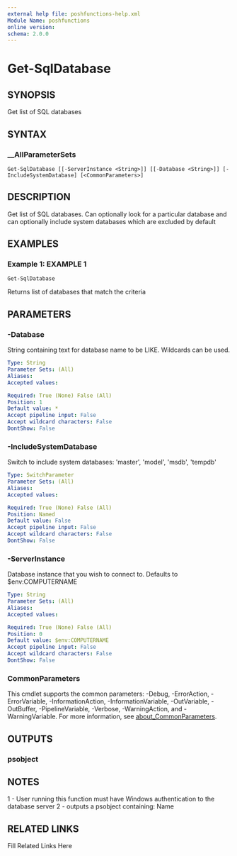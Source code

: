 ```yaml
---
external help file: poshfunctions-help.xml
Module Name: poshfunctions
online version: 
schema: 2.0.0
---
```


# Get-SqlDatabase

## SYNOPSIS

Get list of SQL databases

## SYNTAX

### __AllParameterSets

```
Get-SqlDatabase [[-ServerInstance <String>]] [[-Database <String>]] [-IncludeSystemDatabase] [<CommonParameters>]
```

## DESCRIPTION

Get list of SQL databases.
Can optionally look for a particular database and can optionally include system databases which are excluded by default


## EXAMPLES

### Example 1: EXAMPLE 1

```
Get-SqlDatabase
```

Returns list of databases that match the criteria






## PARAMETERS

### -Database

String containing text for database name to be LIKE.
Wildcards can be used.

```yaml
Type: String
Parameter Sets: (All)
Aliases: 
Accepted values: 

Required: True (None) False (All)
Position: 1
Default value: *
Accept pipeline input: False
Accept wildcard characters: False
DontShow: False
```

### -IncludeSystemDatabase

Switch to include system databases: 'master', 'model', 'msdb', 'tempdb'

```yaml
Type: SwitchParameter
Parameter Sets: (All)
Aliases: 
Accepted values: 

Required: True (None) False (All)
Position: Named
Default value: False
Accept pipeline input: False
Accept wildcard characters: False
DontShow: False
```

### -ServerInstance

Database instance that you wish to connect to.
Defaults to $env:COMPUTERNAME

```yaml
Type: String
Parameter Sets: (All)
Aliases: 
Accepted values: 

Required: True (None) False (All)
Position: 0
Default value: $env:COMPUTERNAME
Accept pipeline input: False
Accept wildcard characters: False
DontShow: False
```


### CommonParameters

This cmdlet supports the common parameters: -Debug, -ErrorAction, -ErrorVariable, -InformationAction, -InformationVariable, -OutVariable, -OutBuffer, -PipelineVariable, -Verbose, -WarningAction, and -WarningVariable. For more information, see [about_CommonParameters](http://go.microsoft.com/fwlink/?LinkID=113216).

## OUTPUTS

### psobject



## NOTES

1 - User running this function must have Windows authentication to the database server
2 - outputs a psobject containing:
    Name


## RELATED LINKS

Fill Related Links Here

